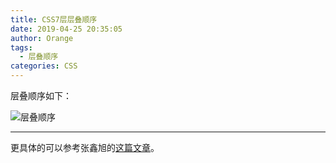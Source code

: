```yaml
---
title: CSS7层层叠顺序
date: 2019-04-25 20:35:05
author: Orange
tags:
  - 层叠顺序
categories: CSS
---
```


层叠顺序如下：

![层叠顺序](1.png)

----

更具体的可以参考张鑫旭的[这篇文章](https://www.zhangxinxu.com/wordpress/2016/01/understand-css-stacking-context-order-z-index/)。
